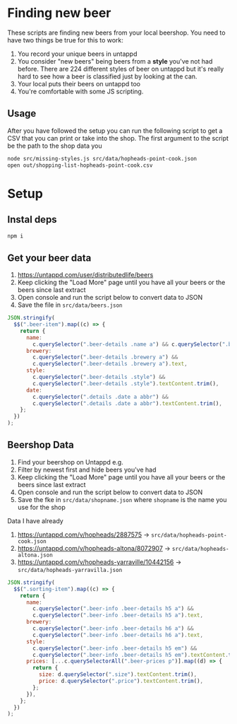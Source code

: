 # Finding new beer

These scripts are finding new beers from your local beershop. You need to have two things be true for this to work:

1. You record your unique beers in untappd
2. You consider "new beers" being beers from a **style** you've not had before. There are 224 different styles of beer on untappd but it's really hard to see how a beer is classified just by looking at the can.
3. Your local puts their beers on untappd too
4. You're comfortable with some JS scripting.

## Usage

After you have followed the setup you can run the following script to get a CSV that you can print or take into the shop. The first argument to the script be the path to the shop data you

```sh
node src/missing-styles.js src/data/hopheads-point-cook.json
open out/shopping-list-hopheads-point-cook.csv
```

# Setup

## Instal deps

```sh
npm i
```

## Get your beer data

1. https://untappd.com/user/distributedlife/beers
2. Keep clicking the "Load More" page until you have all your beers or the beers since last extract
3. Open console and run the script below to convert data to JSON
4. Save the file in `src/data/beers.json`

```js
JSON.stringify(
  $$(".beer-item").map((c) => {
    return {
      name:
        c.querySelector(".beer-details .name a") && c.querySelector(".beer-details .name a").text,
      brewery:
        c.querySelector(".beer-details .brewery a") &&
        c.querySelector(".beer-details .brewery a").text,
      style:
        c.querySelector(".beer-details .style") &&
        c.querySelector(".beer-details .style").textContent.trim(),
      date:
        c.querySelector(".details .date a abbr") &&
        c.querySelector(".details .date a abbr").textContent.trim(),
    };
  })
);
```

## Beershop Data

1. Find your beershop on Untappd e.g.
2. Filter by newest first and hide beers you've had
3. Keep clicking the "Load More" page until you have all your beers or the beers since last extract
4. Open console and run the script below to convert data to JSON
5. Save the fke in `src/data/shopname.json` where `shopname` is the name you use for the shop

Data I have already

1. https://untappd.com/v/hopheads/2887575 -> `src/data/hopheads-point-cook.json`
2. https://untappd.com/v/hopheads-altona/8072907 -> `src/data/hopheads-altona.json`
3. https://untappd.com/v/hopheads-yarraville/10442156 -> `src/data/hopheads-yarravilla.json`

```js
JSON.stringify(
  $$(".sorting-item").map((c) => {
    return {
      name:
        c.querySelector(".beer-info .beer-details h5 a") &&
        c.querySelector(".beer-info .beer-details h5 a").text,
      brewery:
        c.querySelector(".beer-info .beer-details h6 a") &&
        c.querySelector(".beer-info .beer-details h6 a").text,
      style:
        c.querySelector(".beer-info .beer-details h5 em") &&
        c.querySelector(".beer-info .beer-details h5 em").textContent.trim(),
      prices: [...c.querySelectorAll(".beer-prices p")].map((d) => {
        return {
          size: d.querySelector(".size").textContent.trim(),
          price: d.querySelector(".price").textContent.trim(),
        };
      }),
    };
  })
);
```
